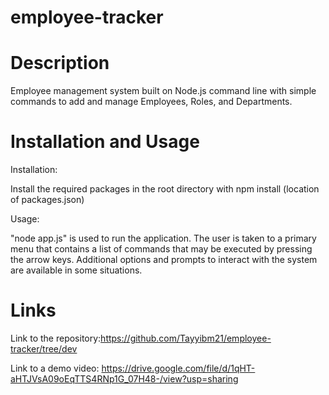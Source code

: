 # employee-tracker

# Description
Employee management system built on Node.js command line with simple commands to add and manage Employees, Roles, and Departments.

# Installation and Usage

Installation:

Install the required packages in the root directory with npm install (location of packages.json)

Usage:

"node app.js" is used to run the application. The user is taken to a primary menu that contains a list of commands that may be executed by pressing the arrow keys. Additional options and prompts to interact with the system are available in some situations.

# Links

Link to the repository:https://github.com/Tayyibm21/employee-tracker/tree/dev

Link to a demo video: https://drive.google.com/file/d/1qHT-aHTJVsA09oEqTTS4RNp1G_07H48-/view?usp=sharing